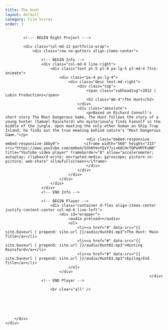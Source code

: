 ```yaml
---
title: The Hunt
layout: default
category: Film Scores
order: 3
---
```


<section class="ftco-section ftco-no-pt ftco-no-pb">
    <div class="container px-md-0">
        <div class="row d-flex no-gutters">
            

            <!--- BEGIN Right Project --->

            <div class="col-md-12 portfolio-wrap">
                <div class="row no-gutters align-items-center">
                                                        
                    <!-- BEGIN Info -->
                    <div class="col-md-6 line-right">
                        <div class="text pt-5 pl-0 px-lg-5 pl-md-4 ftco-animate">
                            <div class="px-4 px-lg-4">
                                <div class="desc text-md-right">
                                    <div class="top">
                                        <span class="subheading">2012 | Lubin Productions</span>
                                        <h2 class="mb-4">The Hunt</h2>
                                    </div>
                                    <div class="absolute">
                                        <p>Based on Richard Connell's short story The Most Dangerous Game, The Hunt follows the story of a young hunter (Samuel Rainsford) who mysteriously finds himself in the middle of the jungle. Upon meeting the only other human on Ship Trap Island, he finds out the true meaning behind nature's "Most Dangerous Game."</p>
                                        <div class="embed-responsive embed-responsive-16by9">           <iframe width="560" height="315" src="https://www.youtube.com/embed/5ShKhVoYQzY?si=K8CHcTQPwVM7FoN0" title="YouTube video player" frameborder="0" allow="accelerometer; autoplay; clipboard-write; encrypted-media; gyroscope; picture-in-picture; web-share" allowfullscreen></iframe>
                                        </div>
                                    </div>
                                </div>
                            </div>
                        </div>
                    </div>
                    <!-- END Info -->
                    
                    <!-- BEGIN Player -->
                        <div class="container d-flex align-items-center justify-content-center col-md-6 line-left">
                            <div id="wrapper">
                                <audio preload></audio>
                                <ol>
                                    <li><a href="#" data-src="{{ site.baseurl | prepend: site.url }}/audio/Hunt01.mp3">The Hunt: Main Title</a></li>
                                    <li><a href="#" data-src="{{ site.baseurl | prepend: site.url }}/audio/Hunt02.mp3">Hunting Rainsford</a></li>
                                    <li><a href="#" data-src="{{ site.baseurl | prepend: site.url }}/audio/Hunt03.mp3">Epilog/End Title</a></li>
                                </ol>
                            </div>
                                                                    </div>
                    <!-- END Player -->

                        <br clear="all" />
<br />
<br clear="all" />
<br />
                </div>
            </div>
            <!-- END Right Project -->
            
        </div>
    </div>
</section>
